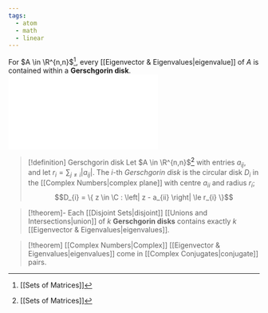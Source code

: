 ```yaml
---
tags:
  - atom
  - math
  - linear
---
```

For $A \in \R^{n,n}$[^1], every [[Eigenvector & Eigenvalues|eigenvalue]] of $A$ is contained within a **Gerschgorin disk**.
![600|center](gerschgorins-theorem.excalidraw.md)

> [!definition] Gerschgorin disk
> Let $A \in \R^{n,n}$[^1] with entries $a_{ij}$, and let $r_i = \sum_{j\ne i}\left| a_{ij} \right|$.
> The $i$-th *Gerschgorin disk* is the circular disk $D_{i}$ in the [[Complex Numbers|complex plane]] with centre $a_{ii}$ and radius $r_{i}$;
> $$D_{i} = \{ z \in \C : \left| z - a_{ii} \right| \le r_{i} \}$$

> [!theorem]- Each [[Disjoint Sets|disjoint]] [[Unions and Intersections|union]] of $k$ **Gerschgorin disks** contains exactly $k$ [[Eigenvector & Eigenvalues|eigenvalues]].

> [!theorem] [[Complex Numbers|Complex]] [[Eigenvector & Eigenvalues|eigenvalues]] come in [[Complex Conjugates|conjugate]] pairs. 

[^1]: [[Sets of Matrices]]